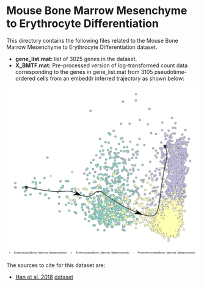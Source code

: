 # Mouse Bone Marrow Mesenchyme to Erythrocyte Differentiation
This directory contains the following files related to the Mouse Bone Marrow Mesenchyme to Erythrocyte Differentiation dataset.

- **gene_list.mat:** list of 3025 genes in the dataset.
- **X_BMTF.mat:** Pre-processed version of log-transformed count data corresponding to the genes in gene_list.mat from 3105 pseudotime-ordered cells from an embeddr inferred trajectory as shown below:

![Embedder-inferred Trajectory](Embeddr_Trajectory.png)

The sources to cite for this dataset are:
- [Han et al. 2018](https://www.sciencedirect.com/science/article/pii/S0092867418301168?via%3Dihub) [dataset](https://figshare.com/s/865e694ad06d5857db4b)
